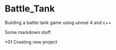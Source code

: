 # Battle_Tank
Building a battle tank game using unreal 4 and c++

Some markdown stuff

*01 Creating new project
